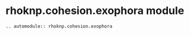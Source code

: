 # rhoknp.cohesion.exophora module

```{eval-rst}
.. automodule:: rhoknp.cohesion.exophora
```

```{toctree}
```

